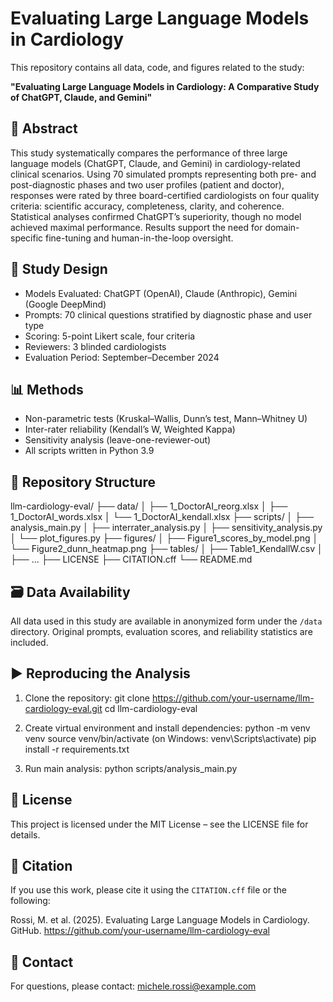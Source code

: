 # Evaluating Large Language Models in Cardiology

This repository contains all data, code, and figures related to the study:

**"Evaluating Large Language Models in Cardiology: A Comparative Study of ChatGPT, Claude, and Gemini"**

## 📄 Abstract

This study systematically compares the performance of three large language models (ChatGPT, Claude, and Gemini) in cardiology-related clinical scenarios. Using 70 simulated prompts representing both pre- and post-diagnostic phases and two user profiles (patient and doctor), responses were rated by three board-certified cardiologists on four quality criteria: scientific accuracy, completeness, clarity, and coherence. Statistical analyses confirmed ChatGPT’s superiority, though no model achieved maximal performance. Results support the need for domain-specific fine-tuning and human-in-the-loop oversight.

## 🧪 Study Design

- Models Evaluated: ChatGPT (OpenAI), Claude (Anthropic), Gemini (Google DeepMind)
- Prompts: 70 clinical questions stratified by diagnostic phase and user type
- Scoring: 5-point Likert scale, four criteria
- Reviewers: 3 blinded cardiologists
- Evaluation Period: September–December 2024

## 📊 Methods

- Non-parametric tests (Kruskal–Wallis, Dunn’s test, Mann–Whitney U)
- Inter-rater reliability (Kendall’s W, Weighted Kappa)
- Sensitivity analysis (leave-one-reviewer-out)
- All scripts written in Python 3.9

## 📁 Repository Structure

llm-cardiology-eval/
├── data/
│   ├── 1_DoctorAI_reorg.xlsx
│   ├── 1_DoctorAI_words.xlsx
│   └── 1_DoctorAI_kendall.xlsx
├── scripts/
│   ├── analysis_main.py
│   ├── interrater_analysis.py
│   ├── sensitivity_analysis.py
│   └── plot_figures.py
├── figures/
│   ├── Figure1_scores_by_model.png
│   └── Figure2_dunn_heatmap.png
├── tables/
│   ├── Table1_KendallW.csv
│   ├── ...
├── LICENSE
├── CITATION.cff
└── README.md

## 🗃️ Data Availability

All data used in this study are available in anonymized form under the `/data` directory. Original prompts, evaluation scores, and reliability statistics are included.

## ▶️ Reproducing the Analysis

1. Clone the repository:
   git clone https://github.com/your-username/llm-cardiology-eval.git
   cd llm-cardiology-eval

2. Create virtual environment and install dependencies:
   python -m venv venv
   source venv/bin/activate  (on Windows: venv\Scripts\activate)
   pip install -r requirements.txt

3. Run main analysis:
   python scripts/analysis_main.py

## 📜 License

This project is licensed under the MIT License – see the LICENSE file for details.

## 📣 Citation

If you use this work, please cite it using the `CITATION.cff` file or the following:

Rossi, M. et al. (2025). Evaluating Large Language Models in Cardiology. GitHub. https://github.com/your-username/llm-cardiology-eval

## 🤝 Contact

For questions, please contact: michele.rossi@example.com
